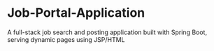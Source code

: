 # Job-Portal-Application
A full-stack job search and posting application built with Spring Boot, serving dynamic pages using JSP/HTML
